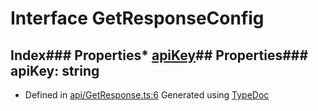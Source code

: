 # Interface GetResponseConfig
## Index### Properties* [apiKey](_api_getresponse_.getresponseconfig.md#apikey)## Properties### apiKey: string
* Defined in [api/GetResponse.ts:6](https://github.com/scippio/api-getresponse/blob/976a856/src/api/GetResponse.ts#L6)
Generated using [TypeDoc](http://typedoc.io)